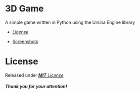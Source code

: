 # 3D Game
A simple game written in Python using the Ursina Engine library

- [*License*](LICENSE)

- [Screenshots](SCREENSHOTS.md)

# License

Released under [***MIT*** *License*](LICENSE)

#### ***Thank you for your attention!***


<!--# Screenshots-->
<!--![SCRSHT](screenshots/1.png)
![SCRSHT](screenshots/2.png)
![SCRSHT](screenshots/3.png)-->

<!--# Links
- https://www.ursinaengine.org/
- https://github.com/pokepetter/ursina1-->
